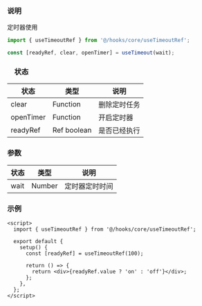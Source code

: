 ### 说明

定时器使用

```js
import { useTimeoutRef } from '@/hooks/core/useTimeoutRef';

const [readyRef, clear, openTimer] = useTimeout(wait);
```

### 　状态

| 状态      | 类型        | 说明         |
| --------- | ----------- | ------------ |
| clear     | Function    | 删除定时任务 |
| openTimer | Function    | 开启定时器   |
| readyRef  | Ref boolean | 是否已经执行 |

### 参数

| 状态 | 类型   | 说明           |
| ---- | ------ | -------------- |
| wait | Number | 定时器定时时间 |

### 示例

```vue
<script>
  import { useTimeoutRef } from '@/hooks/core/useTimeoutRef';

  export default {
    setup() {
      const [readyRef] = useTimeoutRef(100);

      return () => {
        return <div>{readyRef.value ? 'on' : 'off'}</div>;
      };
    },
  };
</script>
```
